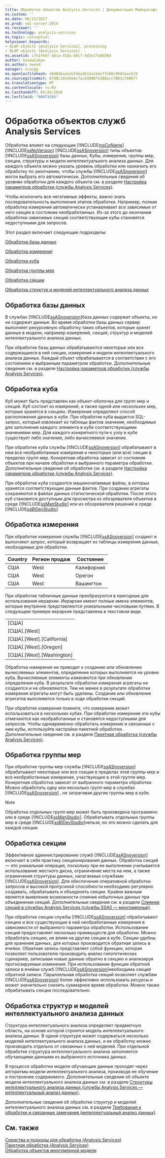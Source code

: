 ```yaml
---
title: Обработка объектов Analysis Services | Документация Майкрософт
ms.custom: ''
ms.date: 06/13/2017
ms.prod: sql-server-2014
ms.reviewer: ''
ms.technology: analysis-services
ms.topic: conceptual
helpviewer_keywords:
- OLAP objects [Analysis Services], processing
- OLAP objects [Analysis Services]
ms.assetid: c7e1f66f-16ca-43da-b8c7-4d3e1fa8b58d
author: minewiskan
ms.author: owend
manager: craigg
ms.openlocfilehash: a9d83baaecbfdba3612acbdcf7a80c9093aac519
ms.sourcegitcommit: 6fd8c1914de4c7ac24900fe388ecc7883c740077
ms.translationtype: MT
ms.contentlocale: ru-RU
ms.lasthandoff: 04/26/2020
ms.locfileid: "66073293"
---
```

# <a name="processing-analysis-services-objects"></a>Обработка объектов служб Analysis Services
  Обработка влияет на следующие [!INCLUDE[msCoName](../../includes/msconame-md.md)] [!INCLUDE[ssNoVersion](../../includes/ssnoversion-md.md)] [!INCLUDE[ssASnoversion](../../includes/ssasnoversion-md.md)] типы объектов: [!INCLUDE[ssASnoversion](../../includes/ssasnoversion-md.md)] базы данных, Кубы, измерения, группы мер, секции, структуры и модели интеллектуального анализа данных. Для каждого объекта можно указать уровень обработки или назначить его обработку по умолчанию, чтобы службы [!INCLUDE[ssASnoversion](../../includes/ssasnoversion-md.md)] могли выбрать его автоматически. Дополнительные сведения об уровнях обработки для каждого объекта см. в разделе [Настройка параметров обработки (службы Analysis Services)](processing-options-and-settings-analysis-services.md).  
  
 Чтобы исключить все негативные эффекты, важно знать последовательность выполнения этапов обработки. Например, полная обработка измерения автоматически устанавливает все зависимые от него секции в состояние необработанных. Из-за этого до окончания обработки зависимых секций соответствующие кубы становятся недоступными для запросов.  
  
 Этот раздел включает следующие подразделы:  
  
 [Обработка базы данных](#bkmk_procdb)  
  
 [Обработка измерения](#bkmk_procdim)  
  
 [Обработка куба](#bkmk_proccube)  
  
 [Обработка группы мер](#bkmk_procmeasure)  
  
 [Обработка секции](#bkmk_procpartition)  
  
 [Обработка структур и моделей интеллектуального анализа данных](#bkmk_procdm)  
  
##  <a name="processing-a-database"></a><a name="bkmk_procdb"></a>Обработка базы данных  
 В службах [!INCLUDE[ssASnoversion](../../includes/ssasnoversion-md.md)]база данных содержит объекты, но не содержит данные. Во время обработки базы данных сервер выполняет рекурсивную обработку таких объектов, которые хранят данные в модели, например измерений, секций, структур и моделей интеллектуального анализа данных.  
  
 При обработке базы данных обрабатываются некоторые или все содержащиеся в ней секции, измерения и модели интеллектуального анализа данных. Каждый объект обрабатывается в соответствии с его состоянием и выбранным параметром обработки. Дополнительные сведения см. в разделе [Настройка параметров обработки (службы Analysis Services)](processing-options-and-settings-analysis-services.md).  
  
##  <a name="processing-a-cube"></a><a name="bkmk_proccube"></a>Обработка куба  
 Куб может быть представлен как объект-оболочка для групп мер и секций. Куб состоит из измерений, а также одной или нескольких мер, которые хранятся в секциях. Измерения определяют способ расположения данных в кубе. При обработке куба выдается SQL-запрос, который извлекает из таблицы фактов значения, необходимые для заполнения каждого элемента в кубе соответствующими значениями мер. Для каждого конкретного пути к узлу в кубе существует либо значение, либо вычисляемое значение.  
  
 При обработке куба службы [!INCLUDE[ssASnoversion](../../includes/ssasnoversion-md.md)] обрабатывают в нем все необработанные измерения и некоторые (или все) секции в пределах групп мер. Конкретная обработка зависит от состояния объектов при начале обработки и выбранного параметра обработки. Дополнительные сведения об обработке см. в разделе [Настройка параметров обработки (службы Analysis Services)](processing-options-and-settings-analysis-services.md).  
  
 При обработке куба создаются машиночитаемые файлы, в которых хранятся соответствующие данные фактов. При создании агрегаты сохраняются в файлах данных статистической обработки. После этого куб становится доступным для просмотра из обозревателя объектов в среде [!INCLUDE[ssManStudio](../../includes/ssmanstudio-md.md)] или из обозревателя решений в среде [!INCLUDE[ssBIDevStudio](../../includes/ssbidevstudio-md.md)]  
  
##  <a name="processing-a-dimension"></a><a name="bkmk_procdim"></a>Обработка измерения  
 При обработке измерения службы [!INCLUDE[ssASnoversion](../../includes/ssasnoversion-md.md)] создают и выполняют запрос, который возвращает из таблицы измерения данные, необходимые для обработки.  
  
|Country|Регион продаж|Состояние|  
|-------------|------------------|-----------|  
|США|West|Калифорния|  
|США|West|Орегон|  
|США|West|Вашингтон|  
  
 При обработке табличные данные преобразуются в пригодные для использования иерархии. Иерархии имеют полные имена элементов, которые внутренне представляются уникальными числовыми путями. В следующем примере иерархия представлена в текстовом виде.  
  
||  
|-|  
|[США]|  
|[США].[West]|  
|[США].[West].[California]|  
|[США].[West].[Oregon]|  
|[США].[West].[Washington]|  
  
 Обработка измерения не приводит к созданию или обновлению вычисляемых элементов, определение которых выполняется на уровне куба. Вычисляемые элементы изменяются при обновлении определения куба. В результате обработки измерения агрегаты не создаются и не обновляются. Тем не менее в результате обработки измерения агрегаты могут быть удалены. Создание или обновление агрегатов выполняется только в ходе обработки секций.  
  
 При обработке измерения помните, что измерение может использоваться в нескольких кубах. При обработке измерения эти кубы отмечаются как необработанные и становятся недоступными для запросов. Чтобы одновременно обработать измерение и связанные с ним кубы, используйте настройки пакетной обработки. Дополнительные сведения см. в разделе [Пакетная обработка (службы Analysis Services)](batch-processing-analysis-services.md).  
  
##  <a name="processing-a-measure-group"></a><a name="bkmk_procmeasure"></a> Обработка группы мер  
 При обработке группы мер службы [!INCLUDE[ssASnoversion](../../includes/ssasnoversion-md.md)] обрабатывают некоторые или все секции в пределах этой группы мер и все необработанные измерения, участвующие в этой группе мер. Конкретная обработка зависит от выбранного параметра обработки. Можно обработать одну или несколько групп мер в службах [!INCLUDE[ssASnoversion](../../includes/ssasnoversion-md.md)] , не затрагивая другие группы мер в кубе.  
  
> [!NOTE]  
>  Обработка отдельных групп мер может быть произведена программно или в среде [!INCLUDE[ssManStudio](../../includes/ssmanstudio-md.md)]. Обрабатывать отдельные группы мер в среде [!INCLUDE[ssBIDevStudio](../../includes/ssbidevstudio-md.md)]нельзя, но это можно сделать для каждой секции.  
  
##  <a name="processing-a-partition"></a><a name="bkmk_procpartition"></a>Обработка секции  
 Эффективное администрирование служб [!INCLUDE[ssASnoversion](../../includes/ssasnoversion-md.md)] включает в себя практику секционирования данных. Обработка секций — это уникальная операция, поскольку при ее выполнении учитывается использование жесткого диска, ограничение места на нем, а также ограничения структуры данных, налагаемые службами [!INCLUDE[ssASnoversion](../../includes/ssasnoversion-md.md)]. Для обеспечения оперативной обработки запросов и высокой пропускной способности необходимо регулярно создавать, обрабатывать и объединять секции. Крайне важным является выявление возможности слияния избыточных данных при объединении секций. Дополнительные сведения см. в разделе [Слияние секций в службах Analysis Services (службы SSAS — многомерные)](merge-partitions-in-analysis-services-ssas-multidimensional.md).  
  
 При обработке секции службы [!INCLUDE[ssASnoversion](../../includes/ssasnoversion-md.md)] обрабатывают секцию и все существующие в ней необработанные измерения в зависимости от выбранного параметра обработки. Использование секций предоставляет несколько преимуществ для обработки. Можно обработать секцию, не влияя на другие секции в кубе. Секции удобны для хранения данных, для которых производится обратная запись в ячейки. Обратная запись представляет собой функцию, которая позволяет пользователю производить анализ гипотетических сценариев, записывая новые данные обратно в секцию и анализируя прогнозируемые изменения. При использовании функции обратной записи в ячейки служб [!INCLUDE[ssASnoversion](../../includes/ssasnoversion-md.md)]необходима секция обратной записи. Параллельная обработка секций позволяет службам [!INCLUDE[ssASnoversion](../../includes/ssasnoversion-md.md)] более эффективно использовать ресурсы и может значительно снизить суммарное время обработки. Можно также обрабатывать секции последовательно.  
  
##  <a name="processing-data-mining-structures-and-models"></a><a name="bkmk_procdm"></a>Обработка структур и моделей интеллектуального анализа данных  
 Структура интеллектуального анализа определяет предметную область, на основе которой строится модель интеллектуального анализа данных. В одной структуре может содержаться несколько моделей интеллектуального анализа данных, и ее обработку можно производить отдельно от связанных с ней моделей. При отдельной обработке структура интеллектуального анализа заполняется обучающими данными из выбранного источника данных.  
  
 В процессе обработки модели обучающие данные проходят через алгоритмы модели интеллектуального анализа, производя ее обучение и построение содержимого. Дополнительные сведения об объекте модели интеллектуального анализа данных см. в разделе [Структуры интеллектуального анализа данных (службы Analysis Services — интеллектуальный анализ данных)](../data-mining/mining-structures-analysis-services-data-mining.md).  
  
 Дополнительные сведения об обработке структур и моделей интеллектуального анализа данных см. в разделе [Требования к обработке и связанные замечания (интеллектуальный анализ данных)](../data-mining/processing-requirements-and-considerations-data-mining.md).  
  
## <a name="see-also"></a>См. также  
 [Средства и подходы для обработки &#40;Analysis Services&#41;](tools-and-approaches-for-processing-analysis-services.md)   
 [Пакетная обработка &#40;Analysis Services&#41;](batch-processing-analysis-services.md)   
 [Обработка объектов многомерной модели](processing-a-multidimensional-model-analysis-services.md)  
  
  
